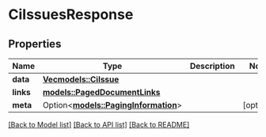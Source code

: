 # CiIssuesResponse

## Properties

Name | Type | Description | Notes
------------ | ------------- | ------------- | -------------
**data** | [**Vec<models::CiIssue>**](CiIssue.md) |  | 
**links** | [**models::PagedDocumentLinks**](PagedDocumentLinks.md) |  | 
**meta** | Option<[**models::PagingInformation**](PagingInformation.md)> |  | [optional]

[[Back to Model list]](../README.md#documentation-for-models) [[Back to API list]](../README.md#documentation-for-api-endpoints) [[Back to README]](../README.md)


